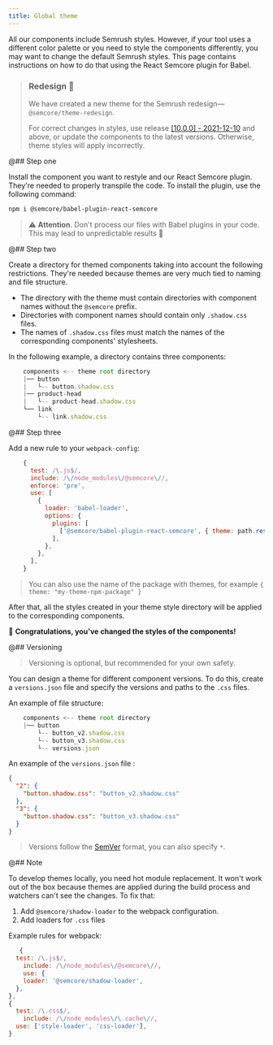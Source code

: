 ```yaml
---
title: Global theme
---
```


All our components include Semrush styles. However, if your tool uses a different color palette or you need to style the components differently, you may want to change the default Semrush styles. This page contains instructions on how to do that using the React Semcore plugin for Babel.

> ### Redesign 🎨
>
> We have created a new theme for the Semrush redesign—`@semcore/theme-redesign`.
>
> For correct changes in styles, use release [[10.0.0] - 2021-12-10](https://i.semrush.com/internal/release/release-changelog/) and above, or update the components to the latest versions. Otherwise, theme styles will apply incorrectly.

@## Step one

Install the component you want to restyle and our React Semcore plugin. They're needed to properly transpile the code. To install the plugin, use the following command:

```bash
npm i @semcore/babel-plugin-react-semcore
```

> ⚠️ **Attention**. Don't process our files with Babel plugins in your code. This may lead to unpredictable results 🤕

@## Step two

Create a directory for themed components taking into account the following restrictions. They're needed because themes are very much tied to naming and file structure.

- The directory with the theme must contain directories with component names without the `@semcore` prefix.
- Directories with component names should contain only `.shadow.css` files.
- The names of `.shadow.css` files must match the names of the corresponding components' stylesheets.

In the following example, a directory contains three components:

```javascript
    components <-- theme root directory
    |── button
    |   └-- button.shadow.css
    |── product-head
    |   └-- product-head.shadow.css
    └── link
        └-- link.shadow.css
```

@## Step three

Add a new rule to your `webpack-config`:

```javascript
    {
      test: /\.js$/,
      include: /\/node_modules\/@semcore\//,
      enforce: 'pre',
      use: [
        {
          loader: 'babel-loader',
          options: {
            plugins: [
              ['@semcore/babel-plugin-react-semcore', { theme: path.resolve(process.cwd(), 'directory-with-theme') }],
            ],
          },
        },
      ],
    }
```

> You can also use the name of the package with themes, for example `{ theme: "my-theme-npm-package" }`

After that, all the styles created in your theme style directory will be applied to the corresponding components.

👯‍ **Congratulations, you've changed the styles of the components!**

@## Versioning

> Versioning is optional, but recommended for your own safety.

You can design a theme for different component versions. To do this, create a `versions.json` file and specify the versions and paths to the `.css` files.

An example of file structure:

```javascript
    components <-- theme root directory
    |── button
        └-- button_v2.shadow.css
        └-- button_v3.shadow.css
        └-- versions.json
```

An example of the `versions.json` file :

```json
{
  "2": {
    "button.shadow.css": "button_v2.shadow.css"
  },
  "3": {
    "button.shadow.css": "button_v3.shadow.css"
  }
}
```

> Versions follow the [SemVer](https://semver.org/) format, you can also specify `*`.

@## Note

To develop themes locally, you need hot module replacement. It won't work out of the box because themes are applied during the build process and watchers can't see the changes. To fix that:

1. Add  `@semcore/shadow-loader` to the webpack configuration.
2. Add loaders for `.css` files

Example rules for webpack:

```javascript
   {
  test: /\.js$/,
    include: /\/node_modules\/@semcore\//,
    use: {
    loader: '@semcore/shadow-loader',
  },
},
{
  test: /\.css$/,
    include: /\/node_modules\/\.cache\//,
  use: ['style-loader', 'css-loader'],
}
```